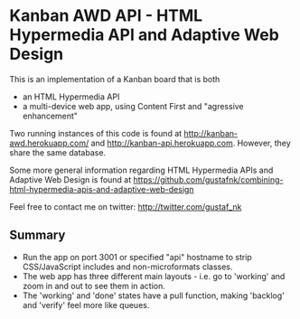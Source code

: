 Kanban AWD API - HTML Hypermedia API and Adaptive Web Design
======

This is an implementation of a Kanban board that is both
 - an HTML Hypermedia API
 - a multi-device web app, using Content First and "agressive enhancement"

Two running instances of this code is found at http://kanban-awd.herokuapp.com/ and http://kanban-api.herokuapp.com. However, they share the same database.

Some more general information regarding HTML Hypermedia APIs and Adaptive Web Design is found at https://github.com/gustafnk/combining-html-hypermedia-apis-and-adaptive-web-design

Feel free to contact me on twitter: http://twitter.com/gustaf_nk

Summary
------
  - Run the app on port 3001 or specified "api" hostname to strip CSS/JavaScript includes and non-microformats classes.
  - The web app has three different main layouts - i.e. go to 'working' and zoom in and out to see them in action.
  - The 'working' and 'done' states have a pull function, making 'backlog' and 'verify' feel more like queues.
